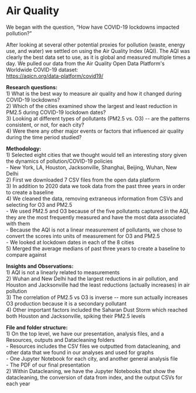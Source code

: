 # Air Quality

We began with the question, “How have COVID-19 lockdowns impacted pollution?”

After looking at several other potential proxies for pollution (waste, energy use, and water) we settled on using the Air Quality Index (AQI). The AQI was clearly the best data set to use, as it is global and measured multiple times a day. We pulled our data from the Air Quality Open Data Platform's Worldwide COVID-19 dataset:  
https://aqicn.org/data-platform/covid19/
    
**Research questions:**  
    1)  What is the best way to measure air quality and how it changed during COVID-19 lockdowns?  
    2)  Which of the cities examined show the largest and least reduction in PM2.5 during COVID-19 lockdown dates?  
    3)  Looking at different types of pollutants (PM2.5 vs. O3) -- are the patterns consistent, or not, for each city?  
    4)  Were there any other major events or factors that influenced air quality during the time period studied?  

**Methodology:**  
    1)	Selected eight cities that we thought would tell an interesting story given the dynamics of pollution/COVID-19 policies  
        - New York, LA, Houston, Jacksonville, Shanghai, Beijing, Wuhan, New Delhi  
    2)	First we downloaded 7 CSV files from the open data platform  
    3)	In addition to 2020 data we took data from the past three years in order to create a baseline  
    4)	We cleaned the data, removing extraneous information from CSVs and selecting for O3 and PM2.5  
        - We used PM2.5 and O3 because of the five pollutants captured in the AQI, they are the most frequently measured and have the most data associated with them  
        - Because the AQI is not a linear measurement of pollutants, we chose to convert the scores into units of measurement for O3 and PM2.5  
        - We looked at lockdown dates in each of the 8 cities  
    5)	Merged the average medians of past three years to create a baseline to compare against  


**Insights and Observations:**   
    1)	AQI is not a linearly related to measurements  
    2)	Wuhan and New Delhi had the largest reductions in air pollution, and Houston and Jacksonville had the least reductions (actually increases) in air pollution   
    3)	The correlation of PM2.5 vs O3 is inverse -- more sun actually increases O3 production because it is a secondary pollutant  
    4)	Other important factors included the Saharan Dust Storm which reached both Houston and Jacksonville, spiking their PM2.5 levels  

**File and folder structure:**  
    1) On the top level, we have our presentation, analysis files, and a Resources, outputs and Datacleaning folders  
        - Resources includes the CSV files we outputted from datacleaning, and other data that we found in our analyses and used for graphs    
        - One Jupyter Notebook for each city, and another general analysis file  
        - The PDF of our final presentation  
    2) Within Datacleaning, we have the Jupyter Notebooks that show the datacleaning, the conversion of data from index, and the output CSVs for each year
